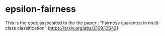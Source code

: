 # epsilon-fairness

This is the code associated to the the paper : "Fairness guarantee in multi-class classification" (https://arxiv.org/abs/2109.13642)
